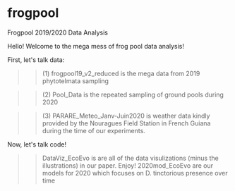 # frogpool
Frogpool 2019/2020 Data Analysis

Hello! Welcome to the mega mess of frog pool data analysis!

First, let's talk data:

>>(1) frogpool19_v2_reduced is the mega data from 2019 phytotelmata sampling

>>(2) Pool_Data is the repeated sampling of ground pools during 2020

>>(3) PARARE_Meteo_Janv-Juin2020 is weather data kindly provided by the Nouragues Field Station in French Guiana during the time of our experiments.

Now, let's talk code!

>>DataViz_EcoEvo is are all of the data visulizations (minus the illustrations) in our paper. Enjoy!
>>2020mod_EcoEvo are our models for 2020 which focuses on D. tinctorious presence over time

